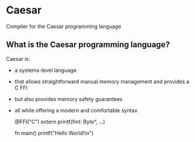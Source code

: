 # Caesar
Compiler for the Caesar programming language

## What is the Caesar programming language?
Caesar is:
- a systems-level language
- that allows straightforward manual memory management and provides a C FFI
- but also provides memory safety guarantees
- all while offering a modern and comfortable syntax

	@FFI("C") extern printf(fmt: Byte^, ...)
	
	fn main()
		printf("Hello World!\n")